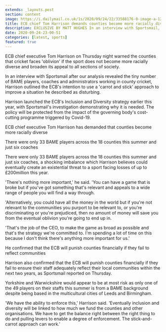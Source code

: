 ```yaml
---
extends: _layouts.post
section: content
image: https://i.dailymail.co.uk/1s/2020/09/24/22/33588176-0-image-a-125_1600982768784.jpg 
title: ECB chief Tom Harrison demands counties become more racially diverse as he outlines approach 
description: EXCLUSIVE BY MATT HUGHES In an interview with Sportsmail, Harrison outlined the ECBs intention to use a carrot and stick approach to improve a situation he described as disturbing. 
date: 2020-09-24-23-00-51 
categories: [latest, sports] 
featured: true 
--- 
```

ECB chief executive Tom Harrison on Thursday night warned the counties that cricket faces 'oblivion' if the sport does not become more racially diverse and broaden its appeal to all sections of society.

In an interview with Sportsmail after our analysis revealed the tiny number of BAME players, coaches and administrators working in county cricket, Harrison outlined the ECB's intention to use a 'carrot and stick' approach to improve a situation he described as disturbing.

Harrison launched the ECB's Inclusion and Diversity strategy earlier this year, with Sportsmail's investigation demonstrating why it is needed. The policy will be protected from the impact of the governing body's cost-cutting programme triggered by Covid-19.

ECB chief executive Tom Harrison has demanded that counties become more racially diverse

There were only 33 BAME players across the 18 counties this summer and just six coaches

There were only 33 BAME players across the 18 counties this summer and just six coaches, a shocking imbalance which Harrison believes could eventually create an existential threat to a sport facing losses of up to £200million this year.

'There's nothing more important,' he said. 'You can have a game that is broke but if you've got something that's relevant and appeals to a wide range of people you will find a way through.

'Alternatively, you could have all the money in the world but if you're not relevant to the communities you purport to be relevant to, or you're discriminating or you're prejudiced, then no amount of money will save you from the eventual oblivion you're going to end up in.

'That's the job of the CEO, to make the game as broad as possible and that's the strategy we're committed to. I'm spending a lot of time on this because I don't think there's anything more important for us.'

He confirmed that the ECB will punish counties financially if they fail to reflect communities 

Harrison also confirmed that the ECB will punish counties financially if they fail to ensure their staff adequately reflect their local communities within the next two years, as Sportsmail reported on Thursday.

Yorkshire and Warwickshire would appear to be at most risk as only one of the 49 players on their staffs this summer is from a BAME background despite being based in the multicultural cities of Leeds and Birmingham.

'We have the ability to enforce this,' Harrison said. 'Eventually inclusion and diversity will be linked to how much we fund the counties and other organisations. We have to get the balance right between the right thing to do and pulling levers to enable a degree of enforcement. The stick-and-carrot approach can work.'


